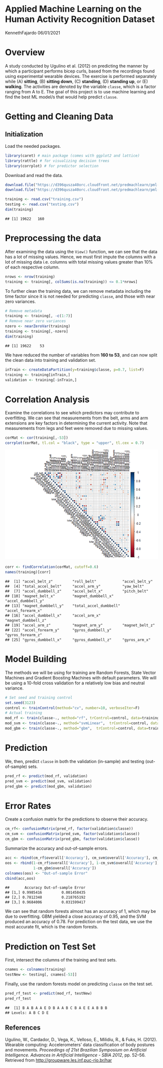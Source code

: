 Applied Machine Learning on the Human Activity Recognition Dataset
================
KennethFajardo
06/01/2021

# Overview

A study conducted by Ugulino et al. (2012) on predicting the manner by
which a participant performs bicep curls, based from the recordings
found using experimental wearable devices. The exercise is performed
separately while (A) **sitting**, (B) **sitting down**, (C)
**standing**, (D) **standing up**, or (E) **walking**. The activities
are denoted by the variable `classe`, which is a factor ranging from A
to E. The goal of this project is to use machine learning and find the
best ML model/s that would help predict `classe`.

# Getting and Cleaning Data

## Initialization

Load the needed packages.

``` r
library(caret) # main package (comes with ggplot2 and lattice)
library(rattle) # for visualizing decision trees
library(corrplot) # for predictor selection
```

Download and read the data.

``` r
download.file("https://d396qusza40orc.cloudfront.net/predmachlearn/pml-training.csv", "training.csv")
download.file("https://d396qusza40orc.cloudfront.net/predmachlearn/pml-testing.csv", "testing.csv")
```

``` r
training <- read.csv("training.csv")
testing <- read.csv("testing.csv")
dim(training)
```

    ## [1] 19622   160

# Preprocessing the data

After examining the data using the `View()` function, we can see that
the data has a lot of missing values. Hence, we must first impute the
columns with a lot of missing data i.e. columns with total missing
values greater than 10% of each respective column.

``` r
nrows <- nrow(training)
training <- training[, colSums(is.na(training)) <= 0.1*nrows]
```

To further clean the training data, we can remove metadata including the
time factor since it is not needed for predicting `classe`, and those
with near zero variances.

``` r
# Remove metadata
training <- training[, -c(1:7)]
# Remove near zero variances
nzero <- nearZeroVar(training)
training <- training[,-nzero]
dim(training)
```

    ## [1] 19622    53

We have reduced the number of variables from **160 to 53**, and can now
split the clean data into training and validation set.

``` r
inTrain <- createDataPartition(y=training$classe, p=0.7, list=F)
training <- training[inTrain,]
validation <- training[-inTrain,]
```

# Correlation Analysis

Examine the correlations to see which predictors may contribute to
overfitting. We can see that measurements from the belt, arms and arm
extensions are key factors in determining the current activity. Note
that measurements from legs and feet were removed due to missing values.

``` r
corMat <- cor(training[,-53])
corrplot(corMat, tl.col = "black", type = "upper", tl.cex = 0.7)
```

![](README_files/figure-gfm/cor-1.png)<!-- -->

``` r
corr <- findCorrelation(corMat, cutoff=0.6)
names(training)[corr]
```

    ##  [1] "accel_belt_z"         "roll_belt"            "accel_belt_y"        
    ##  [4] "total_accel_belt"     "accel_arm_y"          "yaw_belt"            
    ##  [7] "accel_dumbbell_z"     "accel_belt_x"         "pitch_belt"          
    ## [10] "magnet_belt_x"        "magnet_dumbbell_x"    "accel_dumbbell_y"    
    ## [13] "magnet_dumbbell_y"    "total_accel_dumbbell" "accel_forearm_x"     
    ## [16] "accel_dumbbell_x"     "accel_arm_x"          "magnet_dumbbell_z"   
    ## [19] "accel_arm_z"          "magnet_arm_y"         "magnet_belt_z"       
    ## [22] "accel_forearm_y"      "gyros_dumbbell_y"     "gyros_forearm_z"     
    ## [25] "gyros_dumbbell_x"     "gyros_dumbbell_z"     "gyros_arm_x"

# Model Building

The methods we will be using for training are Random Forests, State
Vector Machines and Gradient Boosting Machines with default parameters.
We will be using a 10-fold cross validation for a relatively low bias
and neutral variance.

``` r
# Set seed and training control
set.seed(3123)
control <- trainControl(method="cv", number=10, verboseIter=F)
# Actual training
mod_rf <- train(classe~., method="rf", trControl=control, data=training)
mod_svm <- train(classe~., method="svmLinear",  trControl=control, data=training, verbose=FALSE)
mod_gbm <- train(classe~., method="gbm",  trControl=control, data=training, verbose=FALSE)
```

# Prediction

We, then, predict `classe` in both the validation (in-sample) and
testing (out-of-sample) sets.

``` r
pred_rf <- predict(mod_rf, validation)
pred_svm <- predict(mod_svm, validation)
pred_gbm <- predict(mod_gbm, validation)
```

# Error Rates

Create a confusion matrix for the predictions to observe their accuracy.

``` r
cm_rf<- confusionMatrix(pred_rf, factor(validation$classe))
cm_svm <- confusionMatrix(pred_svm, factor(validation$classe))
cm_gbm <- confusionMatrix(pred_gbm, factor(validation$classe))
```

Summarize the accuracy and out-of-sample errors.

``` r
acc <- rbind(cm_rf$overall['Accuracy'], cm_svm$overall['Accuracy'], cm_gbm$overall['Accuracy'])
oos <- rbind(1-cm_rf$overall['Accuracy'], 1-cm_svm$overall['Accuracy'],
             1-cm_gbm$overall['Accuracy'])
colnames(oos) <- "Out-of-sample Error"
cbind(acc,oos)
```

    ##       Accuracy Out-of-sample Error
    ## [1,] 0.9985416         0.001458435
    ## [2,] 0.7812348         0.218765192
    ## [3,] 0.9684006         0.031599417

We can see that random forests almost has an accuracy of 1, which may be
due to overfitting. GBM yielded a close accuracy of 0.95, and the SVM
produced an accuracy of 0.78. For prediction on the test data, we use
the most accurate fit, which is the random forests.

# Prediction on Test Set

First, intersect the columns of the training and test sets.

``` r
cnames <- colnames(training)
testNew <- testing[, cnames[-53]]
```

Finally, use the random forests model on predicting `classe` on the test
set.

``` r
pred_rf_test <- predict(mod_rf, testNew)
pred_rf_test
```

    ##  [1] B A B A A E D B A A B C B A E E A B B B
    ## Levels: A B C D E

## References

<div id="refs" class="references">

<div id="ref-wear">

Ugulino, W., Cardador, D., Vega, K., Velloso, E., Milidiu, R., & Fuks,
H. (2012). Wearable computing: Accelerometers’ data classification of
body postures and movements. *Proceedings of 21st Brazilian Symposium on
Artificial Intelligence. Advances in Artificial Intelligence - SBIA
2012*, pp. 52–56. Retrieved from
<http://groupware.les.inf.puc-rio.br/har>

</div>

</div>
